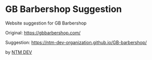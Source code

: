# GB Barbershop Suggestion

 Website suggestion for GB Barbershop

Original: https://gbbarbershop.com/


Suggestion: https://ntm-dev-organization.github.io/GB-barbershop/

by [NTM DEV](https://ntmdev.me "NTM DEV website")
